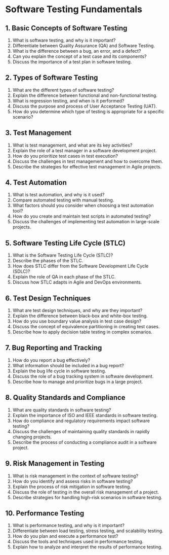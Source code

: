 # Software Testing Fundamentals

## 1. Basic Concepts of Software Testing
   1. What is software testing, and why is it important?
   2. Differentiate between Quality Assurance (QA) and Software Testing.
   3. What is the difference between a bug, an error, and a defect?
   4. Can you explain the concept of a test case and its components?
   5. Discuss the importance of a test plan in software testing.

## 2. Types of Software Testing
   1. What are the different types of software testing?
   2. Explain the difference between functional and non-functional testing.
   3. What is regression testing, and when is it performed?
   4. Discuss the purpose and process of User Acceptance Testing (UAT).
   5. How do you determine which type of testing is appropriate for a specific scenario?

## 3. Test Management
   1. What is test management, and what are its key activities?
   2. Explain the role of a test manager in a software development project.
   3. How do you prioritize test cases in test execution?
   4. Discuss the challenges in test management and how to overcome them.
   5. Describe the strategies for effective test management in Agile projects.

## 4. Test Automation
   1. What is test automation, and why is it used?
   2. Compare automated testing with manual testing.
   3. What factors should you consider when choosing a test automation tool?
   4. How do you create and maintain test scripts in automated testing?
   5. Discuss the challenges of implementing test automation in large-scale projects.

## 5. Software Testing Life Cycle (STLC)
   1. What is the Software Testing Life Cycle (STLC)?
   2. Describe the phases of the STLC.
   3. How does STLC differ from the Software Development Life Cycle (SDLC)?
   4. Explain the role of QA in each phase of the STLC.
   5. Discuss how STLC adapts in Agile and DevOps environments.

## 6. Test Design Techniques
   1. What are test design techniques, and why are they important?
   2. Explain the difference between black-box and white-box testing.
   3. How do you use boundary value analysis in test case design?
   4. Discuss the concept of equivalence partitioning in creating test cases.
   5. Describe how to apply decision table testing in complex scenarios.

## 7. Bug Reporting and Tracking
   1. How do you report a bug effectively?
   2. What information should be included in a bug report?
   3. Explain the bug life cycle in software testing.
   4. Discuss the role of a bug tracking system in software development.
   5. Describe how to manage and prioritize bugs in a large project.

## 8. Quality Standards and Compliance
   1. What are quality standards in software testing?
   2. Explain the importance of ISO and IEEE standards in software testing.
   3. How do compliance and regulatory requirements impact software testing?
   4. Discuss the challenges of maintaining quality standards in rapidly changing projects.
   5. Describe the process of conducting a compliance audit in a software project.

## 9. Risk Management in Testing
   1. What is risk management in the context of software testing?
   2. How do you identify and assess risks in software testing?
   3. Explain the process of risk mitigation in software testing.
   4. Discuss the role of testing in the overall risk management of a project.
   5. Describe strategies for handling high-risk scenarios in software testing.

## 10. Performance Testing
   1. What is performance testing, and why is it important?
   2. Differentiate between load testing, stress testing, and scalability testing.
   3. How do you plan and execute a performance test?
   4. Discuss the tools and techniques used in performance testing.
   5. Explain how to analyze and interpret the results of performance testing.